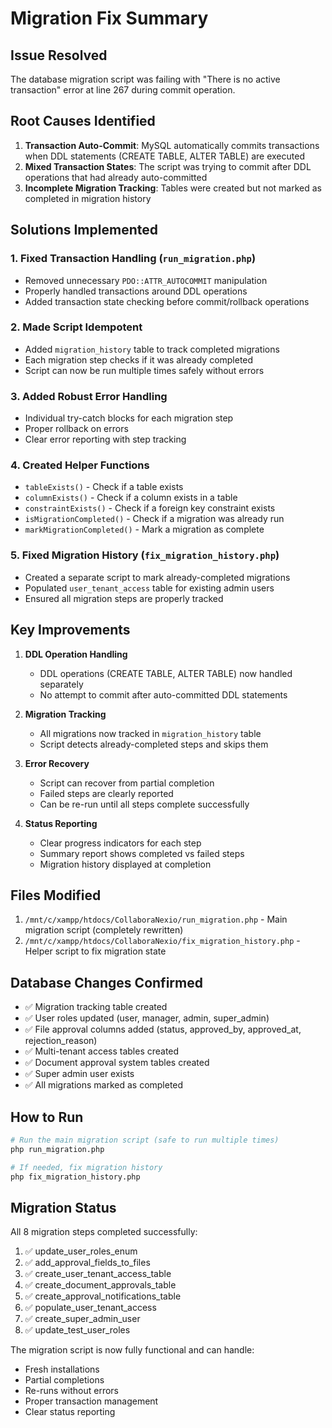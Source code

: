 # Migration Fix Summary

## Issue Resolved
The database migration script was failing with "There is no active transaction" error at line 267 during commit operation.

## Root Causes Identified
1. **Transaction Auto-Commit**: MySQL automatically commits transactions when DDL statements (CREATE TABLE, ALTER TABLE) are executed
2. **Mixed Transaction States**: The script was trying to commit after DDL operations that had already auto-committed
3. **Incomplete Migration Tracking**: Tables were created but not marked as completed in migration history

## Solutions Implemented

### 1. Fixed Transaction Handling (`run_migration.php`)
- Removed unnecessary `PDO::ATTR_AUTOCOMMIT` manipulation
- Properly handled transactions around DDL operations
- Added transaction state checking before commit/rollback operations

### 2. Made Script Idempotent
- Added `migration_history` table to track completed migrations
- Each migration step checks if it was already completed
- Script can now be run multiple times safely without errors

### 3. Added Robust Error Handling
- Individual try-catch blocks for each migration step
- Proper rollback on errors
- Clear error reporting with step tracking

### 4. Created Helper Functions
- `tableExists()` - Check if a table exists
- `columnExists()` - Check if a column exists in a table
- `constraintExists()` - Check if a foreign key constraint exists
- `isMigrationCompleted()` - Check if a migration was already run
- `markMigrationCompleted()` - Mark a migration as complete

### 5. Fixed Migration History (`fix_migration_history.php`)
- Created a separate script to mark already-completed migrations
- Populated `user_tenant_access` table for existing admin users
- Ensured all migration steps are properly tracked

## Key Improvements

1. **DDL Operation Handling**
   - DDL operations (CREATE TABLE, ALTER TABLE) now handled separately
   - No attempt to commit after auto-committed DDL statements

2. **Migration Tracking**
   - All migrations now tracked in `migration_history` table
   - Script detects already-completed steps and skips them

3. **Error Recovery**
   - Script can recover from partial completion
   - Failed steps are clearly reported
   - Can be re-run until all steps complete successfully

4. **Status Reporting**
   - Clear progress indicators for each step
   - Summary report shows completed vs failed steps
   - Migration history displayed at completion

## Files Modified
1. `/mnt/c/xampp/htdocs/CollaboraNexio/run_migration.php` - Main migration script (completely rewritten)
2. `/mnt/c/xampp/htdocs/CollaboraNexio/fix_migration_history.php` - Helper script to fix migration state

## Database Changes Confirmed
- ✅ Migration tracking table created
- ✅ User roles updated (user, manager, admin, super_admin)
- ✅ File approval columns added (status, approved_by, approved_at, rejection_reason)
- ✅ Multi-tenant access tables created
- ✅ Document approval system tables created
- ✅ Super admin user exists
- ✅ All migrations marked as completed

## How to Run
```bash
# Run the main migration script (safe to run multiple times)
php run_migration.php

# If needed, fix migration history
php fix_migration_history.php
```

## Migration Status
All 8 migration steps completed successfully:
1. ✅ update_user_roles_enum
2. ✅ add_approval_fields_to_files
3. ✅ create_user_tenant_access_table
4. ✅ create_document_approvals_table
5. ✅ create_approval_notifications_table
6. ✅ populate_user_tenant_access
7. ✅ create_super_admin_user
8. ✅ update_test_user_roles

The migration script is now fully functional and can handle:
- Fresh installations
- Partial completions
- Re-runs without errors
- Proper transaction management
- Clear status reporting